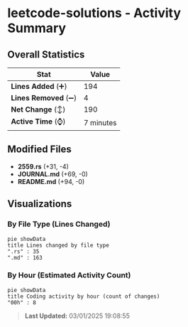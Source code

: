 # leetcode-solutions - Activity Summary 

## Overall Statistics

| Stat                   | Value                                                             |
| ---------------------- | ----------------------------------------------------------------- |
| **Lines Added** (➕)   | 194                                          |
| **Lines Removed** (➖) | 4                                        |
| **Net Change** (↕)    | 190                |
| **Active Time** (⌚)   | 7 minutes |


## Modified Files
- **2559.rs** (+31, -4)
- **JOURNAL.md** (+69, -0)
- **README.md** (+94, -0)

## Visualizations

### By File Type (Lines Changed)

```mermaid
pie showData
title Lines changed by file type
".rs" : 35
".md" : 163
```

### By Hour (Estimated Activity Count)

```mermaid
pie showData
title Coding activity by hour (count of changes)
"00h" : 8
```


> **Last Updated:** 03/01/2025 19:08:55